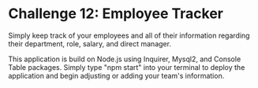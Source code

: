 # Challenge 12: Employee Tracker

Simply keep track of your employees and all of their information regarding their department, role, salary, and direct manager. 

This application is build on Node.js using Inquirer, Mysql2, and Console Table packages. Simply type "npm start" into your terminal to deploy the application and begin adjusting or adding your team's information.
